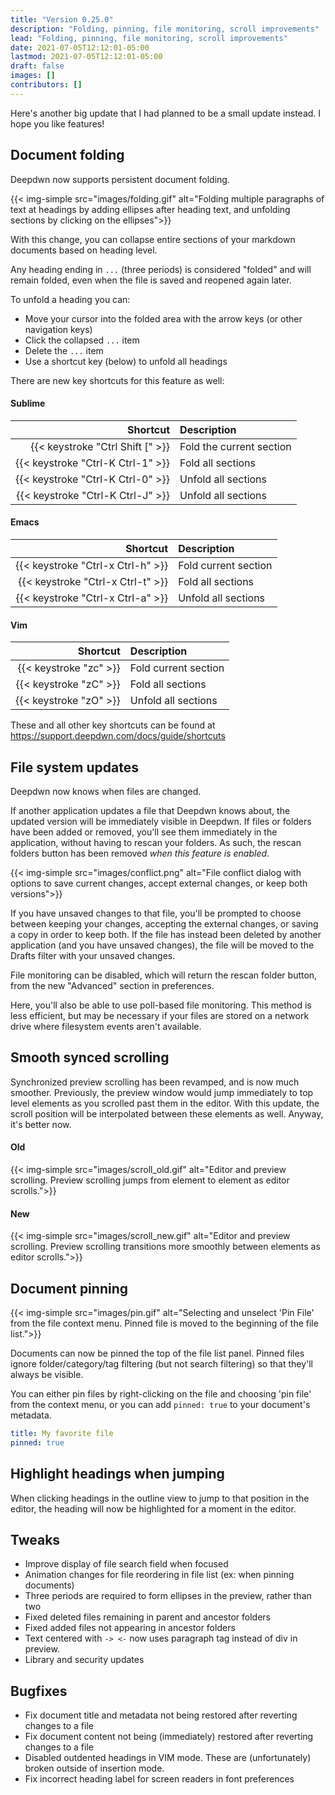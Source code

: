 ```yaml
---
title: "Version 0.25.0"
description: "Folding, pinning, file monitoring, scroll improvements"
lead: "Folding, pinning, file monitoring, scroll improvements"
date: 2021-07-05T12:12:01-05:00
lastmod: 2021-07-05T12:12:01-05:00
draft: false
images: []
contributors: []
---
```


Here's another big update that I had planned to be a small update instead. I hope you like features!

## Document folding

Deepdwn now supports persistent document folding.

{{< img-simple src="images/folding.gif" alt="Folding multiple paragraphs of text at headings by adding ellipses after heading text, and unfolding sections by clicking on the ellipses">}}

With this change, you can collapse entire sections of your markdown documents based on heading level.

Any heading ending in `...` (three periods) is considered "folded" and will remain folded, even when the file is saved and reopened again later.

To unfold a heading you can:

* Move your cursor into the folded area with the arrow keys (or other navigation keys)
* Click the collapsed `...` item
* Delete the `...` item
* Use a shortcut key (below) to unfold all headings

There are new key shortcuts for this feature as well:

#### Sublime

<div class="table">

Shortcut | Description
---: | :---
{{< keystroke "Ctrl Shift [" >}} | Fold the current section
{{< keystroke "Ctrl-K Ctrl-1" >}} | Fold all sections
{{< keystroke "Ctrl-K Ctrl-0" >}} | Unfold all sections
{{< keystroke "Ctrl-K Ctrl-J" >}} | Unfold all sections
</div>

#### Emacs

<div class="table">

Shortcut | Description
---: | :---
{{< keystroke "Ctrl-x Ctrl-h" >}} | Fold current section
{{< keystroke "Ctrl-x Ctrl-t" >}} | Fold all sections
{{< keystroke "Ctrl-x Ctrl-a" >}} | Unfold all sections
</div>

#### Vim

<div class="table">

Shortcut | Description
---: | :---
{{< keystroke "zc" >}} | Fold current section
{{< keystroke "zC" >}} | Fold all sections
{{< keystroke "zO" >}} | Unfold all sections
</div>

These and all other key shortcuts can be found at <https://support.deepdwn.com/docs/guide/shortcuts>

## File system updates

Deepdwn now knows when files are changed.

If another application updates a file that Deepdwn knows about, the updated version will be immediately visible in Deepdwn. If files or folders have been added or removed, you'll see them immediately in the application, without having to rescan your folders. As such, the rescan folders button has been removed _when this feature is enabled_.

{{< img-simple src="images/conflict.png" alt="File conflict dialog with options to save current changes, accept external changes, or keep both versions">}}

If you have unsaved changes to that file, you'll be prompted to choose between keeping your changes, accepting the external changes, or saving a copy in order to keep both. If the file has instead been deleted by another application (and you have unsaved changes), the file will be moved to the Drafts filter with your unsaved changes.

File monitoring can be disabled, which will return the rescan folder button, from the new "Advanced" section in preferences.

Here, you'll also be able to use poll-based file monitoring. This method is less efficient, but may be necessary if your files are stored on a network drive where filesystem events aren't available.

## Smooth synced scrolling

Synchronized preview scrolling has been revamped, and is now much smoother. Previously, the preview window would jump immediately to top level elements as you scrolled past them in the editor. With this update, the scroll position will be interpolated between these elements as well. Anyway, it's better now.

#### Old

{{< img-simple src="images/scroll_old.gif" alt="Editor and preview scrolling. Preview scrolling jumps from element to element as editor scrolls.">}}

#### New

{{< img-simple src="images/scroll_new.gif" alt="Editor and preview scrolling. Preview scrolling transitions more smoothly between elements as editor scrolls.">}}


## Document pinning

{{< img-simple src="images/pin.gif" alt="Selecting and unselect 'Pin File' from the file context menu. Pinned file is moved to the beginning of the file list.">}}

Documents can now be pinned the top of the file list panel. Pinned files ignore folder/category/tag filtering (but not search filtering) so that they'll always be visible.

You can either pin files by right-clicking on the file and choosing 'pin file' from the context menu, or you can add `pinned: true` to your document's metadata.

```yaml
title: My favorite file
pinned: true
```

## Highlight headings when jumping

When clicking headings in the outline view to jump to that position in the editor, the heading will now be highlighted for a moment in the editor.

## Tweaks

* Improve display of file search field when focused
* Animation changes for file reordering in file list (ex: when pinning documents)
* Three periods are required to form ellipses in the preview, rather than two
* Fixed deleted files remaining in parent and ancestor folders
* Fixed added files not appearing in ancestor folders
* Text centered with `-> <-` now uses paragraph tag instead of div in preview.
* Library and security updates

## Bugfixes

* Fix document title and metadata not being restored after reverting changes to a file
* Fix document content not being (immediately) restored after reverting changes to a file
* Disabled outdented headings in VIM mode. These are (unfortunately) broken outside of insertion mode.
* Fix incorrect heading label for screen readers in font preferences
